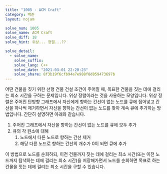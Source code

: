 ```yaml
---
title: "1005 - ACM Craft"
category: 백준
layout: nojam

solve_num: 1005
solve_name: ACM Craft
solve_diff: 18
solve_hint: 위상... 정렬...??

solve_detail:
  - solve_name:
    solve_suffix:
    solve_lang: C++
    solve_date: "2021-03-01 22:20:23"
    solve_share: 8f3b19f6cfb94e7e988f8d859473697b
---
```


어떤 건물을 짓기 위한 선행 건물 건설 조건이 주어질 때, 목표한 건물을 짓는 데에 걸리는 최소 시간을 구하는 문제입니다. 위상 정렬이라는 것을 사용하는 모양입니다. 위상 정렬은 주어진 단방향 그래프에서 자신에게 향하는 간선이 없는 노드를 큐에 집어넣고 간선을 하나씩 제거하면서 자신을 향하는 간선이 없는 노드를 찾아 계속 큐에 추가하는 방법입니다. 간단히 설명하면 아래와 같습니다.

1. 주어진 그래프에서 자신을 향하는 간선이 없는 노드를 큐에 모두 추가
1. 큐의 각 원소에 대해
   1. 노드에서 다른 노드로 향하는 간선 제거
   1. 해당 다른 노드로 향하는 간선의 개수가 0이 되면 큐에 추가

이 방법으로 노드를 순회하되, 이전 건물까지 짓는 데에 걸리는 최소 시간(또는 이전 노드까지 탐색하는 데에 걸리는 최소 시간)을 저장해가면서 노드를 순회하면 목표로 하는 건물을 짓는 데에 걸리는 최소 시간을 구할 수 있습니다.
